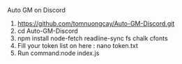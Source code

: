 Auto GM on Discord
1. https://github.com/tomnuongcay/Auto-GM-Discord.git
2. cd Auto-GM-Discord
3. npm install node-fetch readline-sync fs chalk cfonts
4. Fill your token list on here : nano token.txt
5. Run command:node index.js


